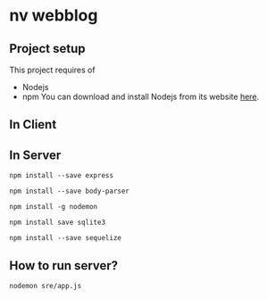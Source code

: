 # nv webblog

## Project setup
This project requires of
- Nodejs
- npm 
You can download and install Nodejs from its website [here](https://nodejs.org/).

## In Client 

## In Server
```
npm install --save express
```
```
npm install --save body-parser
```
```
npm install -g nodemon
```
```
npm install save sqlite3
```
```
npm install --save sequelize
```

## How to run server?
```
nodemon sre/app.js
```